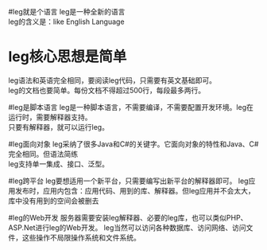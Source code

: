 #leg就是个语言
leg是一种全新的语言<br>
leg的含义是：like English Language

# leg核心思想是简单
leg语法和英语完全相同，要阅读leg代码，只需要有英文基础即可。<br>
leg的文档也要简单。每份文档不得超过500行，每段最多两行。

#leg是脚本语言
leg是一种脚本语言，不需要编译，不需要配置开发环境。leg在运行时，需要解释器支持。<br>
只要有解释器，就可以运行leg。

#leg面向对象
leg采纳了很多Java和C#的关键字。它面向对象的特性和Java、C#完全相同。但语法简练<br>
leg支持单一集成、接口、泛型。

#leg跨平台
leg要想适用一个新平台，只需要编写出新平台的解释器即可。
leg应用发布时，应用内包含：应用代码、用到的库、解释器。但leg应用并不会太大，库中没有用到的空间会被删去

#leg的Web开发
服务器需要安装leg解释器、必要的leg库，也可以类似PHP、ASP.Net进行leg的Web开发。
leg当然可以访问各种数据库、访问网络、访问文件，这些操作不局限操作系统和文件系统。
